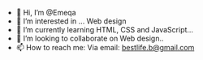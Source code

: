 - 👋 Hi, I’m @Emeqa
- 👀 I’m interested in ... Web design
- 🌱 I’m currently learning HTML, CSS and JavaScript...
- 💞️ I’m looking to collaborate on Web design..
- 📫 How to reach me: Via email: bestlife.b@gmail.com

<!---
Emeqa/Emeqa is a ✨ special ✨ repository because its `README.md` (this file) appears on your GitHub profile.
You can click the Preview link to take a look at your changes.
--->
